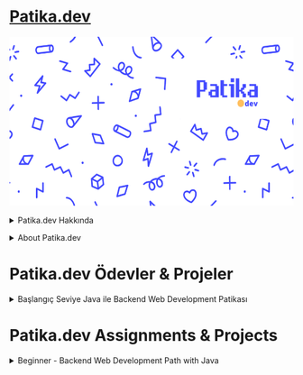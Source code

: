 # [Patika.dev](https://www.patika.dev/tr)
<p align="center">
  <img width="1000" height="300" src="https://github.com/aykutcihansevim/PatikaDev/blob/main/images/patikadev.png?raw=true">
</p>

<details><summary>Patika.dev Hakkında</summary>
<p>

>## Patika'nın hikayesi
>Patika, 2007 yılına uzanan arkadaşlıkların ve eğitim alanındaki sorunları çözmeyi kendine dert edinmiş bir ekibin ürünü. 

>Peki derdimiz ne? 

>Genç işsizliği yükselişte. Hayatın en verimli zamanlarında yıllarca okuyup iş bulamamak ve diplomaların geçerliliğini yitirmesi artık eğitim kurumlarını iyice zorluyor. Diğer >yanda teknoloji sektörünün 1 numaralı sorunu yetenek bulamamak.

>Aradaki boşluğu kim, nasıl dolduracak? 

>Bu soruyu cevaplamak için önce 2016’da Kodluyoruz’u kurduk. Kodluyoruz, Türkiye’nin en büyük yazılımcı topluluklarından biri oldu ve 4 yılda sektöre binlerce yazılımcı kazandırdı.

>2021’de, sınırlarımızı aşmak için Patika’yı kurduk. Eğitim platformumuzla ve global partnerliklerle hem biz hem Türkiye’deki yazılımcılar daha da güzel işlere kanat açmaya artık daha hazır!

Kaynak : [Patika.dev Hakkımızda](https://www.patika.dev/tr/hakkimizda)

</p>

</details>

<p>
</p>

<details><summary>About Patika.dev</summary>
<p>

>## Our story
>Patika is the product of friendships going back to 2007 and a team dedicated to solving problems in education.

>Our founding team has led some of the most influential tech education nonprofits in the US and Turkey before starting Patika.

>In March 2021, we set up Patika to do the obvious: Human capital is the most important resource for companies, so we need to help them create their own human capital - when providing great job opportunities for everyone.

Source : [Patika.dev About](https://www.patika.dev/about)

</p>

</details>  

<p>
</p>

# Patika.dev Ödevler & Projeler
<details><summary>Başlangıç Seviye Java ile Backend Web Development Patikası</summary>
<p>
  
## `Veri Yapıları ve Algoritmalar`

- [Sorting (Sıralama) Algoritmaları - Insertion Sort](https://github.com/aykutcihansevim/PatikaDev/blob/main/Beginner%20-%20Backend%20Web%20Development%20Path%20with%20Java/Data%20Structures%20and%20Algorithms/Insertion%20Sort%20Project/InsertionSort.md)
- [Sorting (Sıralama) Algoritmaları - Merge Sort](https://github.com/aykutcihansevim/PatikaDev/blob/main/Beginner%20-%20Backend%20Web%20Development%20Path%20with%20Java/Data%20Structures%20and%20Algorithms/Merge%20Sort%20Project/MergeSort.md) 
- [Searching (Arama) Algoritmaları - Binary Search Tree](https://github.com/aykutcihansevim/PatikaDev/blob/main/Beginner%20-%20Backend%20Web%20Development%20Path%20with%20Java/Data%20Structures%20and%20Algorithms/Binary%20Search%20Tree%20Project/BinarySearchTree.md)

## `Java 101 - Temel Kavramlar ve Değişkenler` 

- [Pratik - Not Ortalaması Hesaplayan Program](https://github.com/aykutcihansevim/PatikaDev/tree/main/Beginner%20-%20Backend%20Web%20Development%20Path%20with%20Java/Java%20101/Basic%20Concepts%20and%20Variables/Grade%20Point%20Average%20Calculation)
- [Pratik - KDV Tutarı Hesaplayan Program](https://github.com/aykutcihansevim/PatikaDev/tree/main/Beginner%20-%20Backend%20Web%20Development%20Path%20with%20Java/Java%20101/Basic%20Concepts%20and%20Variables/VAT%20Amount%20Calculation)
- [Pratik - Dik Üçgende Hipotenüs Bulan Program](https://github.com/aykutcihansevim/PatikaDev/tree/main/Beginner%20-%20Backend%20Web%20Development%20Path%20with%20Java/Java%20101/Basic%20Concepts%20and%20Variables/Calculating%20Area%20in%20a%20Scalene%20Triangle)
- [Pratik - Taksimetre Hesaplayan Program](https://github.com/aykutcihansevim/PatikaDev/tree/main/Beginner%20-%20Backend%20Web%20Development%20Path%20with%20Java/Java%20101/Basic%20Concepts%20and%20Variables/Taximeter%20Calculation)
- [Pratik - Dairenin Alanını ve Çevresini Bulan Program](https://github.com/aykutcihansevim/PatikaDev/tree/main/Beginner%20-%20Backend%20Web%20Development%20Path%20with%20Java/Java%20101/Basic%20Concepts%20and%20Variables/Circle%20Area%20and%20Circumference%20Calculation)
- [Ödev - Vücut Kitle İndeksi Hesaplayan Program](https://github.com/aykutcihansevim/PatikaDev/tree/main/Beginner%20-%20Backend%20Web%20Development%20Path%20with%20Java/Java%20101/Basic%20Concepts%20and%20Variables/Body%20Mass%20Index%20Calculator)
- [Ödev - Manav Kasa Programı](https://github.com/aykutcihansevim/PatikaDev/tree/main/Beginner%20-%20Backend%20Web%20Development%20Path%20with%20Java/Java%20101/Basic%20Concepts%20and%20Variables/Grocery%20Cashier%20Program)

</p>

</details>

<p>
</p>

# Patika.dev Assignments & Projects
<details><summary>Beginner - Backend Web Development Path with Java</summary>
  <p>

  </p>

<p align="center">
  <img width="600" height="300" src="https://github.com/aykutcihansevim/PatikaDev/blob/main/images/workinprogress.png?raw=true">
  <img width="600" height="300" src="https://github.com/aykutcihansevim/PatikaDev/blob/main/images/underconscontentwillbe.png?raw=true">
</p>

</details>

<p>
</p>


                

